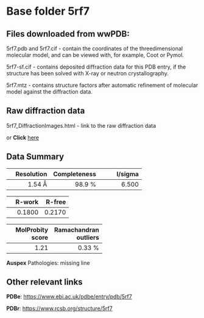# Base folder 5rf7

## Files downloaded from wwPDB:

5rf7.pdb and 5rf7.cif - contain the coordinates of the threedimensional molecular model, and can be viewed with, for example, Coot or Pymol.

5rf7-sf.cif - contains deposited diffraction data for this PDB entry, if the structure has been solved with X-ray or neutron crystallography.

5rf7.mtz - contains structure factors after automatic refinement of molecular model against the diffraction data.

## Raw diffraction data

5rf7_DiffractionImages.html - link to the raw diffraction data 

or **Click** [here](https://zenodo.org/record/3731246) 

## Data Summary
|   | Resolution | Completeness| I/sigma |
|---|-------------:|----------------:|--------------:|
|   |1.54 Å|98.9  %|<img width=50/>6.500|

|   | **R-work**| **R-free**   
|---|-------------:|----------------:|           
||  0.1800|  0.2170|

|   |**MolProbity<br>score**| **Ramachandran<br>outliers** 
|---|-------------:|----------------:|
||  1.21|  0.33 %|

**Auspex** Pathologies: missing line

 

## Other relevant links 
**PDBe**:  https://www.ebi.ac.uk/pdbe/entry/pdb/5rf7
 
**PDBr**: https://www.rcsb.org/structure/5rf7 

